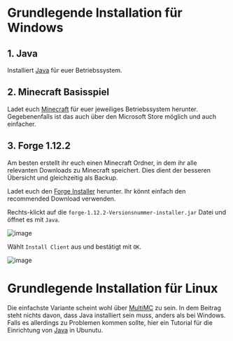 # Grundlegende Installation für Windows

## 1. Java
Installiert [Java](https://www.java.com/de/download/) für euer Betriebssystem.

## 2. Minecraft Basisspiel
Ladet euch [Minecraft](https://www.minecraft.net/de-de/download) für euer jeweiliges Betriebssystem herunter. Gegebenenfalls ist das auch über den Microsoft Store möglich und auch einfacher.

## 3. Forge 1.12.2
Am besten erstellt ihr euch einen Minecraft Ordner, in dem ihr alle relevanten Downloads zu Minecraft speichert. Dies dient der besseren Übersicht und gleichzeitig als Backup.

Ladet euch den [Forge Installer](https://files.minecraftforge.net/net/minecraftforge/forge/index_1.12.2.html) herunter. Ihr könnt einfach den recommended Download verwenden.

Rechts-klickt auf die `forge-1.12.2-Versionsnummer-installer.jar` Datei und öffnet es mit `Java`.

![image](https://user-images.githubusercontent.com/79201799/146653187-9d88b3a9-9d06-412d-933b-57fd68f7fdf5.png)

Wählt `Install Client` aus und bestätigt mit `OK`.

![image](https://user-images.githubusercontent.com/79201799/146653279-2b2de8d2-bef0-479b-9d28-f92968dbdcbb.png)

# Grundlegende Installation für Linux
Die einfachste Variante scheint wohl über [MultiMC](https://themightymo.com/how-to-run-minecraft-mods-on-linux-ubuntu/) zu sein. In dem Beitrag steht nichts davon, dass Java installiert sein muss, anders als bei Windows. Falls es allerdings zu Problemen kommen sollte, hier ein Tutorial für die Einrichtung von [Java](https://ubuntu.com/tutorials/install-jre#1-overview) in Ubunutu.

